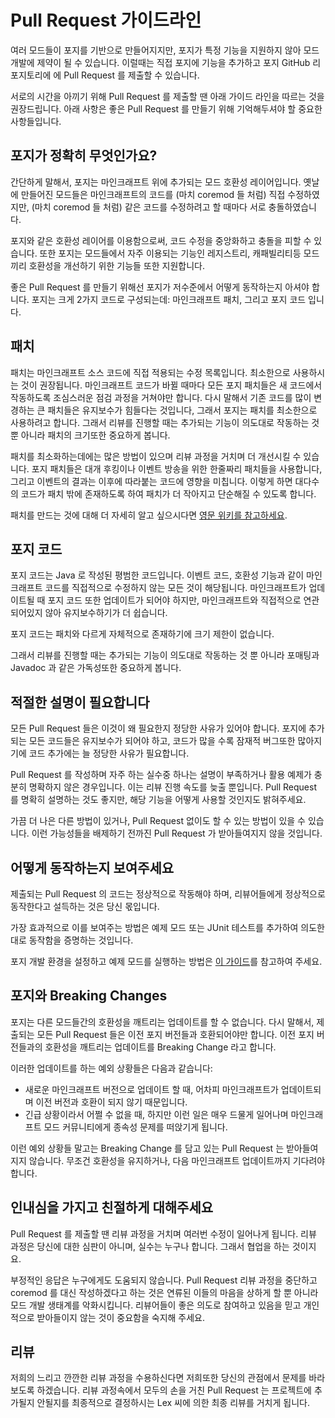 Pull Request 가이드라인
=======================

여러 모드들이 포지를 기반으로 만들어지지만, 포지가 특정 기능을 지원하지 않아 모드 개발에 제약이 될 수 있습니다.
이럴때는 직접 포지에 기능을 추가하고 포지 GitHub 리포지토리에 에 Pull Request 를 제출할 수 있습니다. 

서로의 시간을 아끼기 위해 Pull Request 를 제출할 땐 아래 가이드 라인을 따르는 것을 권장드립니다. 아래 사항은 좋은 Pull Request 를 만들기 위해 기억해두셔야 할 중요한 사항들입니다. 

포지가 정확히 무엇인가요?
----------------------

간단하게 말해서, 포지는 마인크래프트 위에 추가되는 모드 호환성 레이어입니다.
옛날에 만들어진 모드들은 마인크래프트의 코드를 (마치 coremod 들 처럼) 직접 수정하였지만, (마치 coremod 들 처럼) 같은 코드를 수정하려고 할 때마다 서로 충돌하였습니다.

포지와 같은 호환성 레이어를 이용함으로써, 코드 수정을 중앙화하고 충돌을 피할 수 있습니다.
또한 포지는 모드들에서 자주 이용되는 기능인 레지스트리, 캐패빌리티등 모드끼리 호환성을 개선하기 위한 기능들 또한 지원합니다.

좋은 Pull Request 를 만들기 위해선 포지가 저수준에서 어떻게 동작하는지 아셔야 합니다.
포지는 크게 2가지 코드로 구성되는데: 마인크래프트 패치, 그리고 포지 코드 입니다.

패치
-------

패치는 마인크래프트 소스 코드에 직접 적용되는 수정 목록입니다. 최소한으로 사용하시는 것이 권장됩니다.
마인크래프트 코드가 바뀔 때마다 모든 포지 패치들은 새 코드에서 작동하도록 조심스러운 점검 과정을 거쳐야만 합니다.
다시 말해서 기존 코드를 많이 변경하는 큰 패치들은 유지보수가 힘들다는 것입니다, 그래서 포지는 패치를 최소한으로 사용하려고 합니다.
그래서 리뷰를 진행할 때는 추가되는 기능이 의도대로 작동하는 것 뿐 아니라 패치의 크기또한 중요하게 봅니다.

패치를 최소화하는데에는 많은 방법이 있으며 리뷰 과정을 거치며 더 개선시킬 수 있습니다.
포지 패치들은 대개 후킹이나 이벤트 방송을 위한 한줄짜리 패치들을 사용합니다, 그리고 이벤트의 결과는 이후에 따라붙는 코드에 영향을 미칩니다.
이렇게 하면 대다수의 코드가 패치 밖에 존재하도록 하여 패치가 더 작아지고 단순해질 수 있도록 합니다. 

패치를 만드는 것에 대해 더 자세히 알고 싶으시다면 [영문 위키를 참고하세요][패치].

포지 코드
----------

포지 코드는 Java 로 작성된 평범한 코드입니다. 이벤트 코드, 호환성 기능과 같이 마인크래프트 코드를 직접적으로 수정하지 않는 모든 것이 해당됩니다. 
마인크래프트가 업데이트될 때 포지 코드 또한 업데이트가 되어야 하지만, 마인크래프트와 직접적으로 연관되어있지 않아 유지보수하기가 더 쉽습니다.

포지 코드는 패치와 다르게 자체적으로 존재하기에 크기 제한이 없습니다.

그래서 리뷰를 진행할 때는 추가되는 기능이 의도대로 작동하는 것 뿐 아니라 포매팅과 Javadoc 과 같은 가독성또한 중요하게 봅니다.

적절한 설명이 필요합니다
-----------------

모든 Pull Request 들은 이것이 왜 필요한지 정당한 사유가 있어야 합니다.
포지에 추가되는 모든 코드들은 유지보수가 되어야 하고, 코드가 많을 수록 잠재적 버그또한 많아지기에 코드 추가에는 늘 정당한 사유가 필요합니다.

Pull Request 를 작성하며 자주 하는 실수중 하나는 설명이 부족하거나 활용 예제가 충분히 명확하지 않은 경우입니다.
이는 리뷰 진행 속도를 늦출 뿐입니다.
Pull Request 를 명확히 설명하는 것도 좋지만, 해당 기능을 어떻게 사용할 것인지도 밝혀주세요.

가끔 더 나은 다른 방법이 있거나, Pull Request 없이도 할 수 있는 방법이 있을 수 있습니다. 이런 가능성들을 배제하기 전까진 Pull Request 가 받아들여지지 않을 것입니다. 

어떻게 동작하는지 보여주세요
--------------------

제출되는 Pull Request 의 코드는 정상적으로 작동해야 하며, 리뷰어들에게 정상적으로 동작한다고 설득하는 것은 당신 몫입니다.

가장 효과적으로 이를 보여주는 방법은 예제 모드 또는 JUnit 테스트를 추가하여 의도한대로 동작함을 증명하는 것입니다.

포지 개발 환경을 설정하고 예제 모드를 실행하는 방법은 [이 가이드][포지개발환경]를 참고하여 주세요.

포지와 Breaking Changes
-------------------------

포지는 다른 모드들간의 호환성을 깨트리는 업데이트를 할 수 없습니다.
다시 말해서, 제출되는 모든 Pull Request 들은 이전 포지 버전들과 호환되어야만 합니다.
이전 포지 버전들과의 호환성을 깨트리는 업데이트를 Breaking Change 라고 합니다.

이러한 업데이트를 하는 예외 상황들은 다음과 같습니다:

* 새로운 마인크래프트 버전으로 업데이트 할 때, 어차피 마인크래프트가 업데이트되며 이전 버전과 호환이 되지 않기 때문입니다.
* 긴급 상황이라서 어쩔 수 없을 때, 하지만 이런 일은 매우 드물게 일어나며 마인크래프트 모드 커뮤니티에게 종속성 문제를 떠앉기게 됩니다. 

이런 예외 상황들 말고는 Breaking Change 를 담고 있는 Pull Request 는 받아들여지지 않습니다. 무조건 호환성을 유지하거나, 다음 마인크래프트 업데이트까지 기다려야 합니다.

인내심을 가지고 친절하게 대해주세요
--------------------------------

Pull Request 를 제출할 땐 리뷰 과정을 거치며 여러번 수정이 일어나게 됩니다.
리뷰 과정은 당신에 대한 심판이 아니며, 실수는 누구나 합니다. 그래서 협업을 하는 것이지요.

부정적인 응답은 누구에게도 도움되지 않습니다. Pull Request 리뷰 과정을 중단하고 coremod 를 대신 작성하겠다고 하는 것은 연류된 이들의 마음을 상하게 할 뿐 아니라 모드 개발 생태계를 악화시킵니다.
리뷰어들이 좋은 의도로 참여하고 있음을 믿고 개인적으로 받아들이지 않는 것이 중요함을 숙지해 주세요.

리뷰
------

저희의 느리고 깐깐한 리뷰 과정을 수용하신다면 저희또한 당신의 관점에서 문제를 바라보도록 하겠습니다.
리뷰 과정속에서 모두의 손을 거친 Pull Request 는 프로젝트에 추가될지 안될지를 최종적으로 결정하시는 Lex 씨에 의한 최종 리뷰를 거치게 됩니다.  

[패치]: https://github.com/MinecraftForge/MinecraftForge/wiki/If-you-want-to-contribute-to-Forge#conventions-for-coding-patches-for-a-minecraft-class-javapatch
[포지개발환경]: ./index.md
